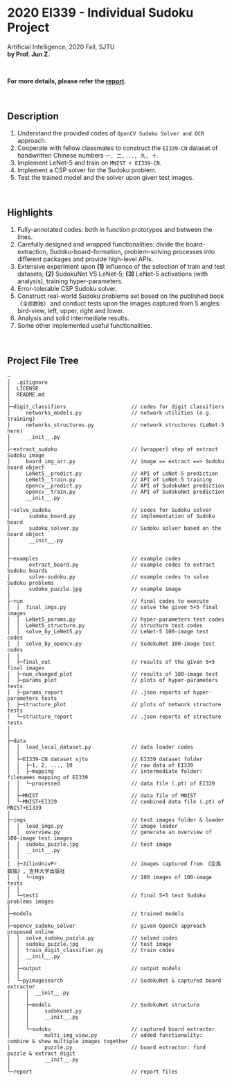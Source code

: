 # 2020 EI339 - Individual Sudoku Project
Artificial Intelligence, 2020 Fall, SJTU  
**by Prof. Jun Z.**

<br>

**For more details, please refer the [report](./report/report.md).**

<br>

<a id="description"></a>
## Description

1. Understand the provided codes of `OpenCV Sudoku Solver and OCR` approach.
2. Cooperate with fellow classmates to construct the `EI339-CN` dataset of handwritten Chinese numbers `一, 二,..., 九, 十`.
3. Implement LeNet-5 and train on `MNIST + EI339-CN`.
4. Implement a CSP solver for the Sudoku problem.
4. Test the trained model and the solver upon given test images.

<br>

<a id="highlights"></a>
## Highlights

1. Fully-annotated codes: both in function prototypes and between the lines.
2. Carefully designed and wrapped functionalities: divide the board-extraction, Sudoku-board-formation, problem-solving processes into different packages and provide high-level APIs.
3. Extensive experiment upon **(1)** influence of the selection of train and test datasets; **(2)** SudokuNet VS LeNet-5; **(3)** LeNet-5 activations (with analysis), training hyper-parameters.
4. Error-tolerable CSP Sudoku solver.
5. Construct real-world Sudoku problems set based on the published book `《全民数独》` and conduct tests upon the images captured from 5 angles: bird-view, left, upper, right and lower.
6. Analysis and solid intermediate results.
7. Some other implemented useful functionalities.

<br>



<a id="project-file-tree"></a>
## Project File Tree
```
~
│  .gitignore
│  LICENSE
│  README.md
│  
├─digit_classifiers                     // codes for digit classifiers
│     networks_models.py                // network utilities (e.g. training)
│     networks_structures.py            // network structures (LeNet-5 here)
│     __init__.py
│          
├─extract_sudoku                        // [wrapper] step of extract Sudoku image
│     board_img_arr.py                  // image == extract ==> Sudoku board object
│     LeNet5__predict.py                // API of LeNet-5 prediction
│     LeNet5__train.py                  // API of LeNet-5 training
│     opencv__predict.py                // API of SudokuNet prediction
│     opencv__train.py                  // API of SudokuNet prediction
│     __init__.py
│          
│─solve_sudoku                          // codes for Sudoku solver
│      sudoku_board.py                  // implementation of Sudoku board
│      sudoku_solver.py                 // Sudoku solver based on the board object
│      __init__.py  
│
│
├─examples                              // example codes
│      extract_board.py                 // example codes to extract Sudoku boards
│      solve-sudoku.py                  // example codes to solve Sudoku problems
│      sudoku_puzzle.jpg                // example image
│
├─run                                   // final codes to execute
│  │  final_imgs.py                     // solve the given 5+5 final images
│  │  LeNet5_params.py                  // hyper-parameters test codes
│  │  LeNet5_structure.py               // structure test codes
│  │  solve_by_LeNet5.py                // LeNet-5 100-image test codes
│  │  solve_by_opencv.py                // SudokuNet 100-image test codes
│  │  
│  ├─final_out                          // results of the given 5+5 final images
│  ├─num_changed_plot                   // results of 100-image test
│  ├─params_plot                        // plots of hyper-parameters tests
│  ├─params_report                      // .json reports of hyper-parameters tests
│  ├─structure_plot                     // plots of network structure tests
│  └─structure_report                   // .json reports of structure tests
│               
│
├─data
│  │  load_local_dataset.py             // data loader codes
│  │  
│  ├─EI339-CN dataset sjtu              // EI339 dataset folder
│  │  ├─1, 2, ..., 10                   // raw data of EI339
│  │  ├─mapping                         // intermediate folder: filenames mapping of EI339
│  │  └─processed                       // data file (.pt) of EI339
│  │          
│  ├─MNIST                              // data file of MNIST
│  └─MNIST+EI339                        // combined data file (.pt) of MNIST+EI339
│          
├─imgs                                  // test images folder & loader
│  │  load_imgs.py                      // image loader
│  │  overview.py                       // generate an overview of 100-image test images
│  │  sudoku_puzzle.jpg                 // test image
│  │  __init__.py
│  │  
│  ├─JilinUnivPr                        // images captured from 《全民数独》, 吉林大学出版社
│  │  └─imgs                            // 100 images of 100-image tests
│  │          
│  └─test1                              // final 5+5 test Sudoku problems images 
│          
├─models                                // trained models
│      
├─opencv_sudoku_solver                  // given OpenCV approach proposed online
│  │  solve_sudoku_puzzle.py            // solved codes
│  │  sudoku_puzzle.jpg                 // test image
│  │  train_digit_classifier.py         // train codes
│  │  __init__.py
│  │  
│  ├─output                             // output models
│  │      
│  └─pyimagesearch                      // SudokuNet & captured board extractor
│     │  __init__.py
│     │  
│     ├─models                          // SudokuNet structure
│     │     sudokunet.py
│     │     __init__.py
│     │          
│     └─sudoku                          // captured board extractor
│           multi_img_view.py           // added functionality: combine & show multiple images together
│           puzzle.py                   // board extractor: find puzzle & extract digit
│           __init__.py
│          
└─report                                // report files
```
